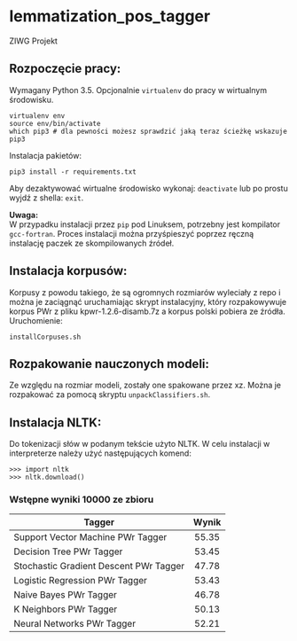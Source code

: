 # lemmatization_pos_tagger
ZIWG Projekt

## Rozpoczęcie pracy:

Wymagany Python 3.5. Opcjonalnie `virtualenv` do pracy w wirtualnym środowisku.

    virtualenv env
    source env/bin/activate
    which pip3 # dla pewności możesz sprawdzić jaką teraz ścieżkę wskazuje pip3

Instalacja pakietów:

    pip3 install -r requirements.txt

Aby dezaktywować wirtualne środowisko wykonaj: `deactivate` lub po prostu wyjdź z shella: `exit`.

**Uwaga:**  
W przypadku instalacji przez `pip` pod Linuksem, potrzebny jest kompilator `gcc-fortran`. Proces instalacji można przyśpieszyć poprzez ręczną instalację paczek ze skompilowanych źródeł.

## Instalacja korpusów:

Korpusy z powodu takiego, że są ogromnych rozmiarów wyleciały z repo i można je zaciągnąć uruchamiając skrypt instalacyjny, który rozpakowywuje korpus PWr z pliku kpwr-1.2.6-disamb.7z a korpus polski pobiera ze źródła. Uruchomienie:

	installCorpuses.sh

## Rozpakowanie nauczonych modeli:

Ze względu na rozmiar modeli, zostały one spakowane przez xz. Można je rozpakować za pomocą skryptu `unpackClassifiers.sh`.

## Instalacja NLTK:

Do tokenizacji słów w podanym tekście użyto NLTK. W celu instalacji w interpreterze należy użyć następujących komend:

	>>> import nltk
	>>> nltk.download()

### Wstępne wyniki 10000 ze zbioru

| Tagger                                 | Wynik |
| -------------------------------------- |:-----:|
| Support Vector Machine PWr Tagger      | 55.35 |
| Decision Tree PWr Tagger               | 53.45 |
| Stochastic Gradient Descent PWr Tagger | 47.78 |
| Logistic Regression PWr Tagger         | 53.43 |
| Naive Bayes PWr Tagger                 | 46.78 |
| K Neighbors PWr Tagger                 | 50.13 |
| Neural Networks PWr Tagger             | 52.21 |

